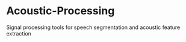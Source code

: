 # Acoustic-Processing
Signal processing tools for speech segmentation and acoustic feature extraction
